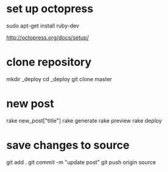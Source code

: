 # set up octopress

sudo apt-get install ruby-dev

http://octopress.org/docs/setup/

# clone repository

mkdir _deploy
cd _deploy
git clone master

# new post

rake new_post["title"]
rake generate
rake preview
rake deploy

# save changes to source

git add .
git commit -m "update post"
git push origin source
